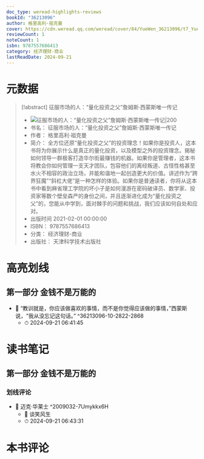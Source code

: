 ```yaml
---
doc_type: weread-highlights-reviews
bookId: "36213096"
author: 格里高利·祖克曼
cover: https://cdn.weread.qq.com/weread/cover/84/YueWen_36213096/t7_YueWen_36213096.jpg
reviewCount: 1
noteCount: 1
isbn: 9787557686413
category: 经济理财-商业
lastReadDate: 2024-09-21
---
```

# 元数据
> [!abstract] 征服市场的人：“量化投资之父”詹姆斯·西蒙斯唯一传记
> - ![ 征服市场的人：“量化投资之父”詹姆斯·西蒙斯唯一传记|200](https://cdn.weread.qq.com/weread/cover/84/YueWen_36213096/t7_YueWen_36213096.jpg)
> - 书名： 征服市场的人：“量化投资之父”詹姆斯·西蒙斯唯一传记
> - 作者： 格里高利·祖克曼
> - 简介： 全方位还原“量化投资之父”的投资理念！如果你是投资人，这本书将为你展示什么是真正的量化投资，以及模型之外的投资理念。揭秘如何领导一群极客打造华尔街最赚钱的机器。如果你是管理者，这本书将教会你如何管理一支天才团队，包容他们的离经叛道、古怪性格甚至水火不相容的政治立场，并能和谐地一起创造更大的价值。讲述作为“跨界狂魔”“斜杠大佬”是一种怎样的体验。如果你是普通读者，你将从这本书中看到麻省理工学院的坏小子是如何漫游在密码破译员、数学家、投资家等数个壁垒森严的身份之间，并且逐渐进化成为“量化投资之父”的，您能从中学到，面对棘手的问题和挑战，我们应该如何自处和应对。
> - 出版时间 2021-02-01 00:00:00
> - ISBN： 9787557686413
> - 分类： 经济理财-商业
> - 出版社： 天津科学技术出版社

# 高亮划线

## 第一部分 金钱不是万能的


- 📌 “教训就是，你应该做喜欢的事情，而不是你觉得应该做的事情，”西蒙斯说，“我从没忘记这句话。” ^36213096-10-2822-2868
    - ⏱ 2024-09-21 06:41:45 
# 读书笔记

## 第一部分 金钱不是万能的

### 划线评论
- 📌 迈克·华莱士  ^2009032-7Umykkx6H
    - 💭 谈笑风生
    - ⏱ 2024-09-21 06:43:31
   
# 本书评论
